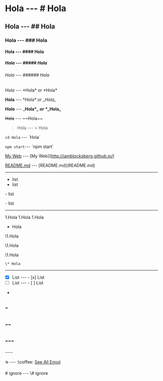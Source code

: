 # Hola --- \# Hola
## Hola --- \## Hola
### Hola --- \### Hola
#### Hola --- \#### Hola
##### Hola --- \##### Hola
###### Hola --- \###### Hola

*Hola* --- \*Hola\* or \*Hola\*

**Hola** --- \**Hola\** or \__Hola\__

_**Hola**_ --- \_**Hola\**_ or \**_Hola\_**

~~Hola~~ --- \~~Hola\~~

> Hola --- \> Hola

`cd Hola` --- \`Hola\`

`npm start`--- \`npm start\`

[My Web](http://iamblocksberg.github.io/) --- \[My Web](http://iamblocksberg.github.io/)

[README.md](README.md) --- \[README.md](README.md)


--------------------

- list
- list

\- list

\- list

--------------------

1.Hola
1.Hola
1.Hola
  * Hola

\1.Hola

\1.Hola

  \1.Hola
  
    \* Hola
    
--------------------

- [x] List --- \- [x] List
- [ ] List --- \- [ ] List

-
\-
--
\--
---
\---
----
\----


:coffee: --- :\coffee\:
[See All Emoji](http://emoji.muan.co/)

\# ignore --- \\# ignore

